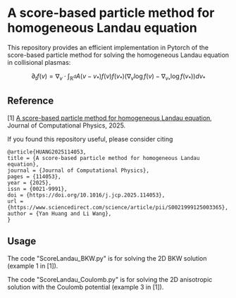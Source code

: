 # A score-based particle method for homogeneous Landau equation

This repository provides an efficient implementation in Pytorch of the score-based particle method for solving the homogeneous Landau equation in collisional plasmas:

$$
\partial_t f(v) = \nabla_v \cdot \int_{\mathbb{R}^d} A(v-v_* ) f(v) f(v_* ) (\nabla_v \log f(v) - \nabla_{v_* } \log f(v_* ) ) dv_*
$$

## Reference
[1] [A score-based particle method for homogeneous Landau equation](https://doi.org/10.1016/j.jcp.2025.114053), Journal of Computational Physics, 2025. 

If you found this repository useful, please consider citing

```
@article{HUANG2025114053,
title = {A score-based particle method for homogeneous Landau equation},
journal = {Journal of Computational Physics},
pages = {114053},
year = {2025},
issn = {0021-9991},
doi = {https://doi.org/10.1016/j.jcp.2025.114053},
url = {https://www.sciencedirect.com/science/article/pii/S0021999125003365},
author = {Yan Huang and Li Wang},
}
```

## Usage
The code "ScoreLandau_BKW.py" is for solving the 2D BKW solution (example 1 in [1]).

The code "ScoreLandau_Coulomb.py" is for solving the 2D anisotropic solution with the Coulomb potential (example 3 in [1]).
